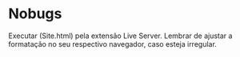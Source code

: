 # Nobugs
Executar (Site.html) pela extensão Live Server.
Lembrar de ajustar a formatação no seu respectivo navegador, caso esteja irregular.
